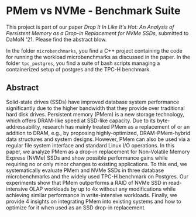 # PMem vs NVMe - Benchmark Suite

This project is part of our paper *Drop It In Like It's Hot: An Analysis of Persistent Memory as a Drop-in Replacement for NVMe SSDs*, submitted to DaMoN '21. Please find the abstract blow.

In the folder `microbenchmarks`, you find a C++ project containing the code for running the workload microbenchmarks as discussed in the paper. In the folder `tpc_postgres`, you find a suite of bash scripts managing a containerized setup of postgres and the TPC-H benchmark.

## Abstract
Solid-state drives (SSDs) have improved database system performance significantly due to the higher bandwidth that they provide over traditional hard disk drives. Persistent memory (PMem) is a new storage technology, which offers DRAM-like speed at SSD-like capacity. Due to its byte-addressability, research has mainly treated PMem as a replacement of or an addition to DRAM, e.g., by proposing highly-optimized, DRAM-PMem-hybrid data structures and system designs. However, PMem can also be used via a regular file system interface and standard Linux I/O operations. In this paper, we analyze PMem as a drop-in replacement for Non-Volatile Memory Express (NVMe) SSDs and show possible performance gains while requiring no or only minor changes to existing applications. To this end, we systematically evaluate PMem and NVMe SSDs in three database microbenchmarks and the widely used TPC-H benchmark on Postgres. Our experiments show that PMem outperforms a RAID of NVMe SSD in read-intensive OLAP workloads by up to 4x without any modifications while achieving similar performance in write-intensive workloads. Finally, we provide 4 insights on integrating PMem into existing systems and how to optimize for it when used as an SSD drop-in replacement.